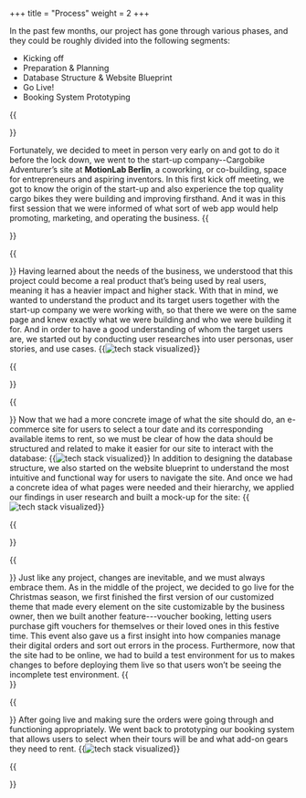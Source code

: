 +++
title = "Process"
weight = 2
+++

In the past few months, our project has gone through various phases, and they could be roughly divided into the following segments:

* Kicking off
* Preparation & Planning 
* Database Structure & Website Blueprint
* Go Live!
* Booking System Prototyping


{{<section title="Kicking off">}}

Fortunately, we decided to meet in person very early on and got to do it before the lock down, we went to the start-up company--Cargobike Adventurer’s site at **MotionLab Berlin**, a coworking, or co-building, space for entrepreneurs and aspiring inventors. In this first kick off meeting, we got to know the origin of the start-up and also experience the top quality cargo bikes they were building and improving firsthand. And it was in this first session that we were informed of what sort of web app would help promoting, marketing, and operating the business. 
{{</section>}}

{{<section title="Preparation & Planning">}}
Having learned about the needs of the business, we understood that this project could become a real product that’s being used by real users, meaning it has a heavier impact and higher stack. With that in mind, we wanted to understand the product and its target users together with the start-up company we were working with, so that there we were on the same page and knew exactly what we were building and who we were building it for. And in order to have a good understanding of whom the target users are, we started out by conducting user researches into user personas, user stories, and use cases.
{{<image src="process_1.png" alt="tech stack visualized" caption="">}}

{{</section>}}

{{<section title="Database Structure & Website Blueprint">}}
Now that we had a more concrete image of what the site should do,  an e-commerce site for users to select a tour date and its corresponding available items to rent, so we must be clear of how the data should be structured and related to make it easier for our site to interact with the database:
{{<image src="process_2.png" alt="tech stack visualized" caption="">}}
In addition to designing the database structure, we also started on the website blueprint to understand the most intuitive and functional way for users to navigate the site. And once we had a concrete idea of what pages were needed and their hierarchy, we applied our findings in user research and built a mock-up for the site:
{{<image src="process_3.png" alt="tech stack visualized" caption="">}}

{{</section>}}


{{<section title="Go Live!">}}
Just like any project, changes are inevitable, and we must always embrace them. As in the middle of the project, we decided to go live for the Christmas season, we first finished the first version of our customized theme that made every element on the site customizable by the business owner, then we built another feature---voucher booking, letting users purchase gift vouchers for themselves or their loved ones in this festive time. This event also gave us a first insight into how companies manage their digital orders and sort out errors in the process.
Furthermore, now that the site had to be online, we had to build a test environment for us to makes changes to before deploying them live so that users won’t be seeing the incomplete test environment.
{{</section>}}


{{<section title="Booking System Prototyping ">}}
After going live and making sure the orders were going through and functioning appropriately. We went back to prototyping our booking system that allows users to select when their tours will be and what add-on gears they need to rent. 
{{<image src="process_4.png" alt="tech stack visualized" caption="">}}

{{</section>}}